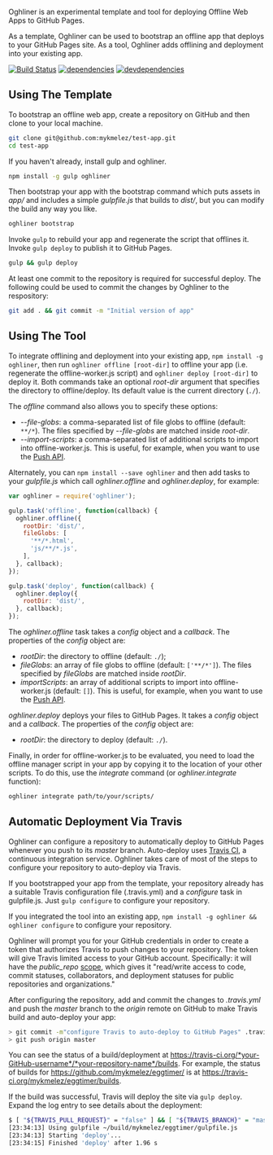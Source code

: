 Oghliner is an experimental template and tool for deploying Offline Web Apps to GitHub Pages.

As a template, Oghliner can be used to bootstrap an offline app that deploys to your GitHub Pages site. As a tool, Oghliner adds offlining and deployment into your existing app.

[![Build Status](https://travis-ci.org/mozilla/oghliner.svg)](https://travis-ci.org/mozilla/oghliner)
[![dependencies](https://david-dm.org/mozilla/oghliner.svg)](https://david-dm.org/mozilla/oghliner)
[![devdependencies](https://david-dm.org/mozilla/oghliner/dev-status.svg)](https://david-dm.org/mozilla/oghliner#info=devDependencies)

Using The Template
------------------

To bootstrap an offline web app, create a repository on GitHub and then clone to your local machine.

```bash
git clone git@github.com:mykmelez/test-app.git
cd test-app
```

If you haven't already, install gulp and oghliner.

```bash
npm install -g gulp oghliner
```

Then bootstrap your app with the bootstrap command which puts assets in *app/* and includes a simple *gulpfile.js* that builds to *dist/*, but you can modify the build any way you like.

```bash
oghliner bootstrap
```

Invoke `gulp` to rebuild your app and regenerate the script that offlines it. Invoke `gulp deploy` to publish it to GitHub Pages.

```bash
gulp && gulp deploy
```

At least one commit to the repository is required for successful deploy.  The following could be used to commit the changes by Oghliner to the respository:

```bash
git add . && git commit -m "Initial version of app"
```

Using The Tool
--------------

To integrate offlining and deployment into your existing app, `npm install -g oghliner`, then run `oghliner offline [root-dir]` to offline your app (i.e. regenerate the offline-worker.js script) and `oghliner deploy [root-dir]` to deploy it.  Both commands take an optional *root-dir* argument that specifies the directory to offline/deploy. Its default value is the current directory (`./`).

The *offline* command also allows you to specify these options:

- *--file-globs*: a comma-separated list of file globs to offline (default: `**/*`). The files specified by *--file-globs* are matched inside *root-dir*.
- *--import-scripts*: a comma-separated list of additional scripts to import into offline-worker.js. This is useful, for example, when you want to use the [Push API](https://developer.mozilla.org/en-US/docs/Web/API/Push_API).

Alternately, you can `npm install --save oghliner` and then add tasks to your *gulpfile.js* which call *oghliner.offline* and *oghliner.deploy*, for example:

```js
var oghliner = require('oghliner');

gulp.task('offline', function(callback) {
  oghliner.offline({
    rootDir: 'dist/',
    fileGlobs: [
      '**/*.html',
      'js/**/*.js',
    ],
  }, callback);
});

gulp.task('deploy', function(callback) {
  oghliner.deploy({
    rootDir: 'dist/',
  }, callback);
});
```

The *oghliner.offline* task takes a *config* object and a *callback*. The properties of the *config* object are:
- *rootDir*: the directory to offline (default: `./`);
- *fileGlobs*: an array of file globs to offline (default: `['**/*']`). The files specified by *fileGlobs* are matched inside *rootDir*.
- *importScripts*: an array of additional scripts to import into offline-worker.js (default: `[]`). This is useful, for example, when you want to use the [Push API](https://developer.mozilla.org/en-US/docs/Web/API/Push_API).

*oghliner.deploy* deploys your files to GitHub Pages. It takes a *config* object and a *callback*. The properties of the *config* object are:

- *rootDir*: the directory to deploy (default: `./`).

Finally, in order for offline-worker.js to be evaluated, you need to load the offline manager script in your app by copying it to the location of your other scripts. To do this, use the *integrate* command (or *oghliner.integrate* function):

```bash
oghliner integrate path/to/your/scripts/
```

Automatic Deployment Via Travis
-------------------------------

Oghliner can configure a repository to automatically deploy to GitHub Pages whenever you push to its *master* branch. Auto-deploy uses [Travis CI](https://travis-ci.org/), a continuous integration service. Oghliner takes care of most of the steps to configure your repository to auto-deploy via Travis.

If you bootstrapped your app from the template, your repository already has a suitable Travis configuration file (.travis.yml) and a *configure* task in gulpfile.js. Just `gulp configure` to configure your repository.

If you integrated the tool into an existing app, `npm install -g oghliner && oghliner configure` to configure your repository.

Oghliner will prompt you for your GitHub credentials in order to create a token that authorizes Travis to push changes to your repository. The token will give Travis limited access to your GitHub account. Specifically: it will have the *public_repo* [scope](https://developer.github.com/v3/oauth/#scopes), which gives it "read/write access to code, commit statuses, collaborators, and deployment statuses for public repositories and organizations."

After configuring the repository, add and commit the changes to *.travis.yml* and push the *master* branch to the *origin* remote on GitHub to make Travis build and auto-deploy your app:

```bash
> git commit -m"configure Travis to auto-deploy to GitHub Pages" .travis.yml
> git push origin master
```

You can see the status of a build/deployment at https://travis-ci.org/*your-GitHub-username*/*your-repository-name*/builds. For example, the status of builds for https://github.com/mykmelez/eggtimer/ is at https://travis-ci.org/mykmelez/eggtimer/builds.

If the build was successful, Travis will deploy the site via `gulp deploy`. Expand the log entry to see details about the deployment:

```bash
$ [ "${TRAVIS_PULL_REQUEST}" = "false" ] && [ "${TRAVIS_BRANCH}" = "master" ] && gulp deploy
[23:34:13] Using gulpfile ~/build/mykmelez/eggtimer/gulpfile.js
[23:34:13] Starting 'deploy'...
[23:34:15] Finished 'deploy' after 1.96 s
```
